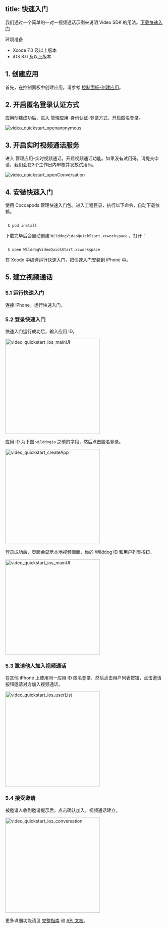 
title: 快速入门
---
我们通过一个简单的一对一视频通话示例来说明 Video SDK 的用法。[下载快速入门](https://github.com/WildDogTeam/video-demo-ios-conversation/archive/master.zip)

<div class="env">
    <p class="env-title">环境准备</p>
    <ul>
        <li> Xcode 7.0 及以上版本 </li>
        <li> iOS 8.0 及以上版本 </li>
    </ul>
</div>


## 1. 创建应用

首先，在控制面板中创建应用。请参考 [控制面板-创建应用](/console/creat.html)。

## 2. 开启匿名登录认证方式

应用创建成功后，进入 管理应用-身份认证-登录方式，开启匿名登录。

<img src='/images/openanonymous.png' alt="video_quickstart_openanonymous">

## 3. 开启实时视频通话服务

进入 管理应用-实时视频通话，开启视频通话功能。如果没有试用码，请提交申请，我们会在3个工作日内审核并发放试用码。

<img src='/images/video_quickstart_openConversation.jpg' alt="video_quickstart_openConversation">

## 4. 安装快速入门

使用 Cocoapods 管理快速入门包。进入工程目录，执行以下命令，自动下载依赖。

```shell

 $ pod install

```

下载完毕后会自动创建 `WilddogVideoQuickStart.xcworkspace` ，打开：

```shell

 $ open WilddogVideoQuickStart.xcworkspace

```

在 Xcode 中编译运行快速入门，把快速入门安装到 iPhone 中。

## 5. 建立视频通话

### 5.1 运行快速入门

连接 iPhone，运行快速入门。

### 5.2 登录快速入门

快速入门运行成功后，输入应用 ID。

<img src='/images/video_quickstart_ios_login.png' alt="video_quickstart_ios_mainUI" width="300">

应用 ID 为下图 `wilddogio` 之前的字段，然后点击匿名登录。

<img src='/images/video_quickstart_createApp.png' alt="video_quickstart_createApp" width="300">

登录成功后，页面会显示本地视频画面、你的 Wilddog ID 和用户列表按钮。

<img src='/images/video_quickstart_ios_mainUI.png' alt="video_quickstart_ios_mainUI" width="300">

### 5.3 邀请他人加入视频通话

在其他 iPhone 上使用同一应用 ID 匿名登录，然后点击用户列表按钮，点击邀请按钮邀请对方加入视频通话。

<img src='/images/video_quickstart_ios_userList.png' alt="video_quickstart_ios_userList" width="300">

### 5.4 接受邀请

被邀请人收到邀请提示后，点击确认加入，视频通话建立。

<img src='/images/video_quickstart_ios_conversation.jpg' alt="video_quickstart_ios_conversation" width="300">


更多详细功能请见 [完整指南](/guide/video/core.html) 和  [API 文档](/api/video/ios/Classes/WDGVideoClient.html)。
